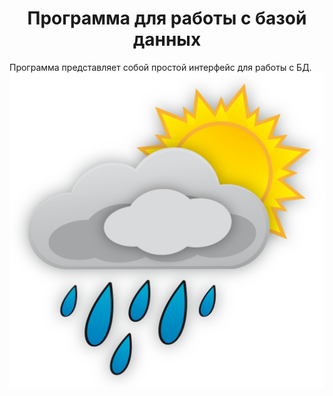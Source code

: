<h1 align="center">Программа для работы с базой данных</h1>
<p align="left">
  Программа представляет собой простой интерфейс для работы с БД.  
  <img src="https://github.com/DenisSokolov96/GidrometProject/blob/master/img/pngwing.png?raw=true">
</p>

